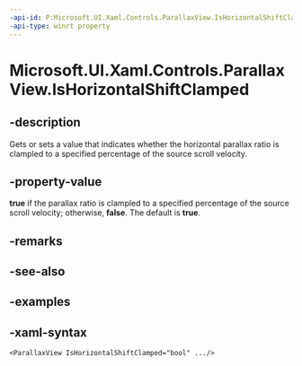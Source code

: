 ```yaml
---
-api-id: P:Microsoft.UI.Xaml.Controls.ParallaxView.IsHorizontalShiftClamped
-api-type: winrt property
---
```

<!-- Property syntax.
public bool IsHorizontalShiftClamped { get;  set; }
-->

# Microsoft.UI.Xaml.Controls.ParallaxView.IsHorizontalShiftClamped


## -description

Gets or sets a value that indicates whether the horizontal parallax ratio is clampled to a specified percentage of the source scroll velocity.


## -property-value

**true** if the parallax ratio is clampled to a specified percentage of the source scroll velocity; otherwise, **false**. The default is **true**.


## -remarks


## -see-also


## -examples


## -xaml-syntax

```xaml
<ParallaxView IsHorizontalShiftClamped="bool" .../>
```


